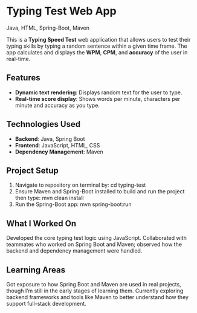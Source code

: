 # Typing Test Web App
Java, HTML, Spring-Boot, Maven

This is a **Typing Speed Test** web application that allows users to test their typing skills by typing a random sentence within a given time frame. The app calculates and displays the **WPM**, **CPM**, and **accuracy** of the user in real-time.

## Features
- **Dynamic text rendering**: Displays random text for the user to type.
- **Real-time score display**: Shows words per minute, characters per minute and accuracy as you type.

## Technologies Used

- **Backend**: Java, Spring Boot
- **Frontend**: JavaScript, HTML, CSS
- **Dependency Management**: Maven

## Project Setup
1. Navigate to repository on terminal by: cd typing-test
2. Ensure Maven and Spring-Boot installed to build and run the project then type: mvn clean install
3. Run the Spring-Boot app: mvn spring-boot:run

## What I Worked On
Developed the core typing test logic using JavaScript.
Collaborated with teammates who worked on Spring Boot and Maven; observed how the backend and dependency management were handled.

## Learning Areas
Got exposure to how Spring Boot and Maven are used in real projects, though I’m still in the early stages of learning them.
Currently exploring backend frameworks and tools like Maven to better understand how they support full-stack development.

